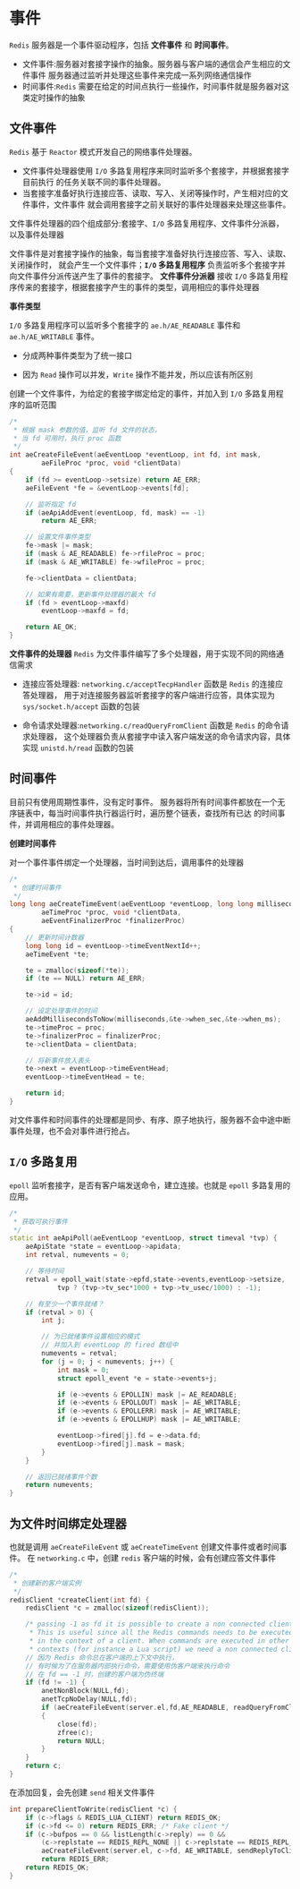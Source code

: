 
#  事件
`Redis` 服务器是一个事件驱动程序，包括 **文件事件** 和 **时间事件**。
* 文件事件:服务器对套接字操作的抽象。服务器与客户端的通信会产生相应的文件事件
  服务器通过监听并处理这些事件来完成一系列网络通信操作
* 时间事件:`Redis` 需要在给定的时间点执行一些操作，时间事件就是服务器对这类定时操作的抽象

## 文件事件
`Redis` 基于 `Reactor` 模式开发自己的网络事件处理器。

* 文件事件处理器使用 `I/O` 多路复用程序来同时监听多个套接字，并根据套接字目前执行
     的任务关联不同的事件处理器。
* 当套接字准备好执行连接应答、读取、写入、关闭等操作时，产生相对应的文件事件，文件事件
     就会调用套接字之前关联好的事件处理器来处理这些事件。

文件事件处理器的四个组成部分:套接字、`I/O` 多路复用程序、文件事件分派器，以及事件处理器

文件事件是对套接字操作的抽象，每当套接字准备好执行连接应答、写入、读取、关闭操作时，
就会产生一个文件事件；**`I/O` 多路复用程序** 负责监听多个套接字并向文件事件分派传送产生了事件的套接字。
**文件事件分派器** 接收 `I/O` 多路复用程序传来的套接字，根据套接字产生的事件的类型，调用相应的事件处理器

**事件类型**

`I/O` 多路复用程序可以监听多个套接字的 `ae.h/AE_READABLE` 事件和 `ae.h/AE_WRITABLE` 事件。

* 分成两种事件类型为了统一接口

* 因为 `Read` 操作可以并发，`Write` 操作不能并发，所以应该有所区别

创建一个文件事件，为给定的套接字绑定给定的事件，并加入到 `I/O` 多路复用程序的监听范围
```cpp
/*
 * 根据 mask 参数的值，监听 fd 文件的状态，
 * 当 fd 可用时，执行 proc 函数
 */
int aeCreateFileEvent(aeEventLoop *eventLoop, int fd, int mask,
        aeFileProc *proc, void *clientData)
{
    if (fd >= eventLoop->setsize) return AE_ERR;
    aeFileEvent *fe = &eventLoop->events[fd];

    // 监听指定 fd
    if (aeApiAddEvent(eventLoop, fd, mask) == -1)
        return AE_ERR;

    // 设置文件事件类型
    fe->mask |= mask;
    if (mask & AE_READABLE) fe->rfileProc = proc;
    if (mask & AE_WRITABLE) fe->wfileProc = proc;

    fe->clientData = clientData;

    // 如果有需要，更新事件处理器的最大 fd
    if (fd > eventLoop->maxfd)
        eventLoop->maxfd = fd;

    return AE_OK;
}
```

**文件事件的处理器**
`Redis` 为文件事件编写了多个处理器，用于实现不同的网络通信需求
* 连接应答处理器: `networking.c/acceptTecpHandler` 函数是 `Redis` 的连接应答处理器，
  用于对连接服务器监听套接字的客户端进行应答，具体实现为 `sys/socket.h/accept` 函数的包装

* 命令请求处理器:`networking.c/readQueryFromClient` 函数是 `Redis` 的命令请求处理器，
  这个处理器负责从套接字中读入客户端发送的命令请求内容，具体实现 `unistd.h/read` 函数的包装

##  时间事件
目前只有使用周期性事件，没有定时事件。
服务器将所有时间事件都放在一个无序链表中，每当时间事件执行器运行时，遍历整个链表，查找所有已达
的时间事件，并调用相应的事件处理器。

**创建时间事件**

对一个事件事件绑定一个处理器，当时间到达后，调用事件的处理器
```cpp
/*
 * 创建时间事件
 */
long long aeCreateTimeEvent(aeEventLoop *eventLoop, long long milliseconds,
        aeTimeProc *proc, void *clientData,
        aeEventFinalizerProc *finalizerProc)
{
    // 更新时间计数器
    long long id = eventLoop->timeEventNextId++;
    aeTimeEvent *te;

    te = zmalloc(sizeof(*te));
    if (te == NULL) return AE_ERR;

    te->id = id;

    // 设定处理事件的时间
    aeAddMillisecondsToNow(milliseconds,&te->when_sec,&te->when_ms);
    te->timeProc = proc;
    te->finalizerProc = finalizerProc;
    te->clientData = clientData;

    // 将新事件放入表头
    te->next = eventLoop->timeEventHead;
    eventLoop->timeEventHead = te;

    return id;
}
```

对文件事件和时间事件的处理都是同步、有序、原子地执行，服务器不会中途中断事件处理，也不会对事件进行抢占。

##  `I/O` 多路复用
`epoll` 监听套接字，是否有客户端发送命令，建立连接。也就是 `epoll` 多路复用的应用。
```cpp
/*
 * 获取可执行事件
 */
static int aeApiPoll(aeEventLoop *eventLoop, struct timeval *tvp) {
    aeApiState *state = eventLoop->apidata;
    int retval, numevents = 0;

    // 等待时间
    retval = epoll_wait(state->epfd,state->events,eventLoop->setsize,
            tvp ? (tvp->tv_sec*1000 + tvp->tv_usec/1000) : -1);

    // 有至少一个事件就绪？
    if (retval > 0) {
        int j;

        // 为已就绪事件设置相应的模式
        // 并加入到 eventLoop 的 fired 数组中
        numevents = retval;
        for (j = 0; j < numevents; j++) {
            int mask = 0;
            struct epoll_event *e = state->events+j;

            if (e->events & EPOLLIN) mask |= AE_READABLE;
            if (e->events & EPOLLOUT) mask |= AE_WRITABLE;
            if (e->events & EPOLLERR) mask |= AE_WRITABLE;
            if (e->events & EPOLLHUP) mask |= AE_WRITABLE;

            eventLoop->fired[j].fd = e->data.fd;
            eventLoop->fired[j].mask = mask;
        }
    }

    // 返回已就绪事件个数
    return numevents;
}
```

##  为文件时间绑定处理器
也就是调用 `aeCreateFileEvent` 或 `aeCreateTimeEvent` 创建文件事件或者时间事件。
在 `networking.c` 中，创建 `redis` 客户端的时候，会有创建应答文件事件
```cpp
/*
 * 创建新的客户端实例
 */
redisClient *createClient(int fd) {
    redisClient *c = zmalloc(sizeof(redisClient));

    /* passing -1 as fd it is possible to create a non connected client.
     * This is useful since all the Redis commands needs to be executed
     * in the context of a client. When commands are executed in other
     * contexts (for instance a Lua script) we need a non connected client. */
    // 因为 Redis 命令总在客户端的上下文中执行，
    // 有时候为了在服务器内部执行命令，需要使用伪客户端来执行命令
    // 在 fd == -1 时，创建的客户端为伪终端
    if (fd != -1) {
        anetNonBlock(NULL,fd);
        anetTcpNoDelay(NULL,fd);
        if (aeCreateFileEvent(server.el,fd,AE_READABLE, readQueryFromClient, c) == AE_ERR)
        {
            close(fd);
            zfree(c);
            return NULL;
        }
    }
    return c;
}
```
在添加回复，会先创建 `send` 相关文件事件
```cpp
int prepareClientToWrite(redisClient *c) {
    if (c->flags & REDIS_LUA_CLIENT) return REDIS_OK;
    if (c->fd <= 0) return REDIS_ERR; /* Fake client */
    if (c->bufpos == 0 && listLength(c->reply) == 0 &&
        (c->replstate == REDIS_REPL_NONE || c->replstate == REDIS_REPL_ONLINE) &&
        aeCreateFileEvent(server.el, c->fd, AE_WRITABLE, sendReplyToClient, c) == AE_ERR)
        return REDIS_ERR;
    return REDIS_OK;
}
```









